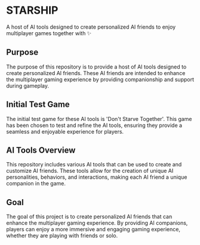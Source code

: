 # STARSHIP
A host of AI tools designed to create personalized AI friends to enjoy multiplayer games together with ✨

## Purpose
The purpose of this repository is to provide a host of AI tools designed to create personalized AI friends. These AI friends are intended to enhance the multiplayer gaming experience by providing companionship and support during gameplay.

## Initial Test Game
The initial test game for these AI tools is 'Don't Starve Together'. This game has been chosen to test and refine the AI tools, ensuring they provide a seamless and enjoyable experience for players.

## AI Tools Overview
This repository includes various AI tools that can be used to create and customize AI friends. These tools allow for the creation of unique AI personalities, behaviors, and interactions, making each AI friend a unique companion in the game.

## Goal
The goal of this project is to create personalized AI friends that can enhance the multiplayer gaming experience. By providing AI companions, players can enjoy a more immersive and engaging gaming experience, whether they are playing with friends or solo.
